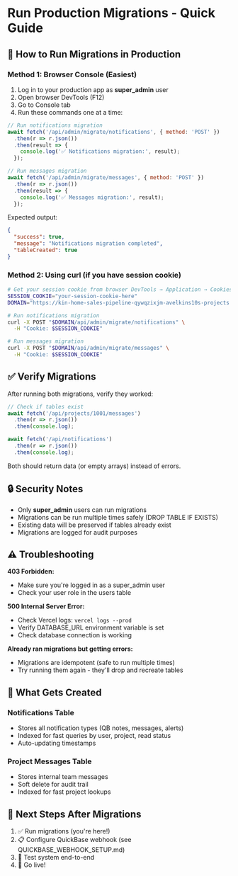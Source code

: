 # Run Production Migrations - Quick Guide

## 🚀 How to Run Migrations in Production

### Method 1: Browser Console (Easiest)

1. Log in to your production app as **super_admin** user
2. Open browser DevTools (F12)
3. Go to Console tab
4. Run these commands one at a time:

```javascript
// Run notifications migration
await fetch('/api/admin/migrate/notifications', { method: 'POST' })
  .then(r => r.json())
  .then(result => {
    console.log('✅ Notifications migration:', result);
  });

// Run messages migration
await fetch('/api/admin/migrate/messages', { method: 'POST' })
  .then(r => r.json())
  .then(result => {
    console.log('✅ Messages migration:', result);
  });
```

Expected output:
```json
{
  "success": true,
  "message": "Notifications migration completed",
  "tableCreated": true
}
```

### Method 2: Using curl (if you have session cookie)

```bash
# Get your session cookie from browser DevTools → Application → Cookies
SESSION_COOKIE="your-session-cookie-here"
DOMAIN="https://kin-home-sales-pipeline-qywqzixjm-avelkins10s-projects.vercel.app"

# Run notifications migration
curl -X POST "$DOMAIN/api/admin/migrate/notifications" \
  -H "Cookie: $SESSION_COOKIE"

# Run messages migration
curl -X POST "$DOMAIN/api/admin/migrate/messages" \
  -H "Cookie: $SESSION_COOKIE"
```

## ✅ Verify Migrations

After running both migrations, verify they worked:

```javascript
// Check if tables exist
await fetch('/api/projects/1001/messages')
  .then(r => r.json())
  .then(console.log);

await fetch('/api/notifications')
  .then(r => r.json())
  .then(console.log);
```

Both should return data (or empty arrays) instead of errors.

## 🔒 Security Notes

- Only **super_admin** users can run migrations
- Migrations can be run multiple times safely (DROP TABLE IF EXISTS)
- Existing data will be preserved if tables already exist
- Migrations are logged for audit purposes

## ⚠️ Troubleshooting

**403 Forbidden:**
- Make sure you're logged in as a super_admin user
- Check your user role in the users table

**500 Internal Server Error:**
- Check Vercel logs: `vercel logs --prod`
- Verify DATABASE_URL environment variable is set
- Check database connection is working

**Already ran migrations but getting errors:**
- Migrations are idempotent (safe to run multiple times)
- Try running them again - they'll drop and recreate tables

## 📝 What Gets Created

### Notifications Table
- Stores all notification types (QB notes, messages, alerts)
- Indexed for fast queries by user, project, read status
- Auto-updating timestamps

### Project Messages Table
- Stores internal team messages
- Soft delete for audit trail
- Indexed for fast project lookups

## 🎯 Next Steps After Migrations

1. ✅ Run migrations (you're here!)
2. 📋 Configure QuickBase webhook (see QUICKBASE_WEBHOOK_SETUP.md)
3. 🧪 Test system end-to-end
4. 🎉 Go live!
